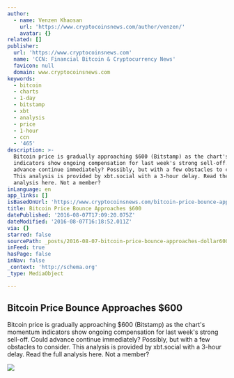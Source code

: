 ```yaml
---
author:
  - name: Venzen Khaosan
    url: 'https://www.cryptocoinsnews.com/author/venzen/'
    avatar: {}
related: []
publisher:
  url: 'https://www.cryptocoinsnews.com'
  name: 'CCN: Financial Bitcoin & Cryptocurrency News'
  favicon: null
  domain: www.cryptocoinsnews.com
keywords:
  - bitcoin
  - charts
  - 1-day
  - bitstamp
  - xbt
  - analysis
  - price
  - 1-hour
  - ccn
  - '465'
description: >-
  Bitcoin price is gradually approaching $600 (Bitstamp) as the chart's momentum
  indicators show ongoing compensation for last week's strong sell-off. Could
  advance continue immediately? Possibly, but with a few obstacles to consider.
  This analysis is provided by xbt.social with a 3-hour delay. Read the full
  analysis here. Not a member?
inLanguage: en
app_links: []
isBasedOnUrl: 'https://www.cryptocoinsnews.com/bitcoin-price-bounce-approaching-600/'
title: Bitcoin Price Bounce Approaches $600
datePublished: '2016-08-07T17:09:20.075Z'
dateModified: '2016-08-07T16:18:52.011Z'
via: {}
starred: false
sourcePath: _posts/2016-08-07-bitcoin-price-bounce-approaches-dollar600.md
inFeed: true
hasPage: false
inNav: false
_context: 'http://schema.org'
_type: MediaObject

---
```

<article style=""><h1>Bitcoin Price Bounce Approaches $600</h1><p>Bitcoin price is gradually approaching $600 (Bitstamp) as the chart's momentum indicators show ongoing compensation for last week's strong sell-off. Could advance continue immediately? Possibly, but with a few obstacles to consider. This analysis is provided by xbt.social with a 3-hour delay. Read the full analysis here. Not a member?</p><img src="https://www.cryptocoinsnews.com/wp-content/uploads/2016/08/Selection_20160807_002.png" /></article>